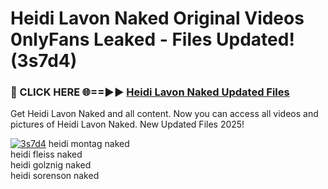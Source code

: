 # Heidi Lavon Naked Original Videos 0nlyFans Leaked - Files Updated! (3s7d4)

<h3>🔴 CLICK HERE 🌐==►► <a href="https://tinyurl.com/yckcrads" rel="nofollow">Heidi Lavon Naked Updated Files</a></h3>

Get Heidi Lavon Naked and all content. Now you can access all videos and pictures of Heidi Lavon Naked. New Updated Files 2025!

[![3s7d4](https://i.imgur.com/hpKpOFt.gif)](https://tinyurl.com/yckcrads)
heidi montag naked<br>
heidi fleiss naked<br>
heidi golznig naked<br>
heidi sorenson naked